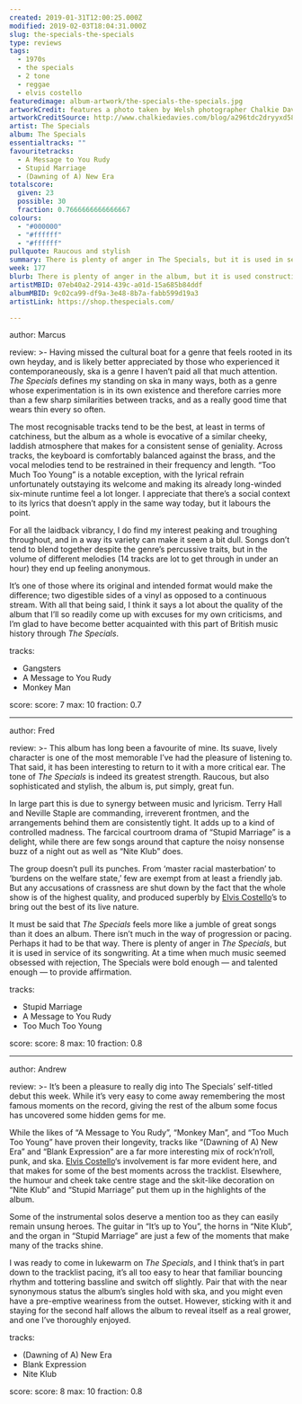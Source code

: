 ```yaml
---
created: 2019-01-31T12:00:25.000Z
modified: 2019-02-03T18:04:31.000Z
slug: the-specials-the-specials
type: reviews
tags:
  - 1970s
  - the specials
  - 2 tone
  - reggae
  - elvis costello
featuredimage: album-artwork/the-specials-the-specials.jpg
artworkCredit: features a photo taken by Welsh photographer Chalkie Davies at the Canal Basin in Coventry, the band’s home town. The members were cut out with a pair of scissors at the request of keyboard player Jerry Dammers, who wanted it ‘to look cheesy.’ The cutout was then incorporated into the iconic black and white ‘anti-design’ of 2 Tone Records.
artworkCreditSource: http://www.chalkiedavies.com/blog/a296tdc2dryyxd58jyfa7sfs679rw7
artist: The Specials
album: The Specials
essentialtracks: ""
favouritetracks:
  - A Message to You Rudy
  - Stupid Marriage
  - (Dawning of A) New Era
totalscore:
  given: 23
  possible: 30
  fraction: 0.7666666666666667
colours:
  - "#000000"
  - "#ffffff"
  - "#ffffff"
pullquote: Raucous and stylish
summary: There is plenty of anger in The Specials, but it is used in service of its songwriting. At a time when much music seemed obsessed with rejection, The Specials were bold enough — and talented enough — to provide affirmation.
week: 177
blurb: There is plenty of anger in the album, but it is used constructively. At a time when much music was obsessed with rejection, The Specials gave affirmation.
artistMBID: 07eb40a2-2914-439c-a01d-15a685b84ddf
albumMBID: 9c02ca99-df9a-3e48-8b7a-fabb599d19a3
artistLink: https://shop.thespecials.com/

---
```


author: Marcus

review: >-
  Having missed the cultural boat for a genre that feels rooted in its own heyday, and is likely better appreciated by those who experienced it contemporaneously, ska is a genre I haven’t paid all that much attention. *The Specials* defines my standing on ska in many ways, both as a genre whose experimentation is in its own existence and therefore carries more than a few sharp similarities between tracks, and as a really good time that wears thin every so often.

  The most recognisable tracks tend to be the best, at least in terms of catchiness, but the album as a whole is evocative of a similar cheeky, laddish atmosphere that makes for a consistent sense of geniality. Across tracks, the keyboard is comfortably balanced against the brass, and the vocal melodies tend to be restrained in their frequency and length. “Too Much Too Young” is a notable exception, with the lyrical refrain unfortunately outstaying its welcome and making its already long-winded six-minute runtime feel a lot longer. I appreciate that there’s a social context to its lyrics that doesn’t apply in the same way today, but it labours the point. 
  
  For all the laidback vibrancy, I do find my interest peaking and troughing throughout, and in a way its variety can make it seem a bit dull. Songs don’t tend to blend together despite the genre’s percussive traits, but in the volume of different melodies (14 tracks are lot to get through in under an hour) they end up feeling anonymous.

  It’s one of those where its original and intended format would make the difference; two digestible sides of a vinyl as opposed to a continuous stream. With all that being said, I think it says a lot about the quality of the album that I’ll so readily come up with excuses for my own criticisms, and I’m glad to have become better acquainted with this part of British music history through *The Specials*.

tracks:
  - Gangsters
  - ­­A Message to You Rudy
  - ­­Monkey Man

score:
  score: 7
  max: 10
  fraction: 0.7

---
author: Fred

review: >-
  This album has long been a favourite of mine. Its suave, lively character is one of the most memorable I’ve had the pleasure of listening to. That said, it has been interesting to return to it with a more critical ear. The tone of *The Specials* is indeed its greatest strength. Raucous, but also sophisticated and stylish, the album is, put simply, great fun.

  In large part this is due to synergy between music and lyricism. Terry Hall and Neville Staple are commanding, irreverent frontmen, and the arrangements behind them are consistently tight. It adds up to a kind of controlled madness. The farcical courtroom drama of “Stupid Marriage” is a delight, while there are few songs around that capture the noisy nonsense buzz of a night out as well as “Nite Klub” does.

  The group doesn’t pull its punches. From ‘master racial masterbation’ to ‘burdens on the welfare state,’ few are exempt from at least a friendly jab. But any accusations of crassness are shut down by the fact that the whole show is of the highest quality, and produced superbly by [Elvis Costello](/reviews/elvis-costello-my-aim-is-true/)’s to bring out the best of its live nature.

  It must be said that *The Specials* feels more like a jumble of great songs than it does an album. There isn’t much in the way of progression or pacing. Perhaps it had to be that way. There is plenty of anger in *The Specials*, but it is used in service of its songwriting. At a time when much music seemed obsessed with rejection, The Specials were bold enough — and talented enough — to provide affirmation.

tracks:
  - Stupid Marriage
  - ­­A Message to You Rudy
  - ­­Too Much Too Young

score:
  score: 8
  max: 10
  fraction: 0.8

---
author: Andrew

review: >-
  It’s been a pleasure to really dig into The Specials’ self-titled debut this week. While it’s very easy to come away remembering the most famous moments on the record, giving the rest of the album some focus has uncovered some hidden gems for me.

  While the likes of “A Message to You Rudy”, “Monkey Man”, and “Too Much Too Young” have proven their longevity, tracks like “(Dawning of A) New Era” and “Blank Expression” are a far more interesting mix of rock’n’roll, punk, and ska. [Elvis Costello](/reviews/elvis-costello-my-aim-is-true/)‘s involvement is far more evident here, and that makes for some of the best moments across the tracklist. Elsewhere, the humour and cheek take centre stage and the skit-like decoration on “Nite Klub” and “Stupid Marriage” put them up in the highlights of the album.

  Some of the instrumental solos deserve a mention too as they can easily remain unsung heroes. The guitar in “It’s up to You”, the horns in “Nite Klub”, and the organ in “Stupid Marriage” are just a few of the moments that make many of the tracks shine.

  I was ready to come in lukewarm on *The Specials*, and I think that’s in part down to the tracklist pacing, it’s all too easy to hear that familiar bouncing rhythm and tottering bassline and switch off slightly. Pair that with the near synonymous status the album’s singles hold with ska, and you might even have a pre-emptive weariness from the outset. However, sticking with it and staying for the second half allows the album to reveal itself as a real grower, and one I’ve thoroughly enjoyed.

tracks:
  - (Dawning of A) New Era
  - ­­Blank Expression
  - ­­Nite Klub
  
score:
  score: 8
  max: 10
  fraction: 0.8
